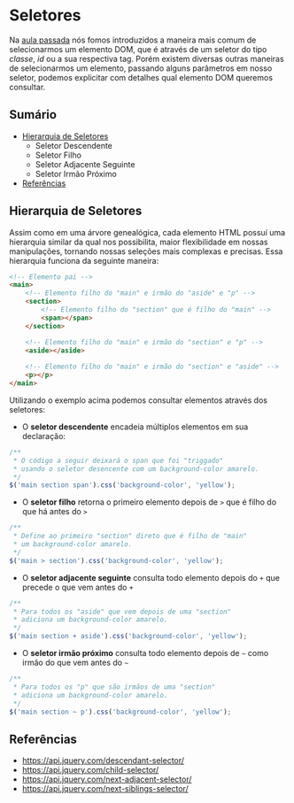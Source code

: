 # Seletores

Na [aula passada](https://github.com/svjp/microcamp/blob/master/jquery/introducao/README.md#introdu%C3%A7%C3%A3o-ao-jquery) nós fomos introduzidos a maneira mais comum de selecionarmos um elemento DOM, que é através de um seletor do tipo *classe*, *id* ou a sua respectiva tag. Porém existem diversas outras maneiras de selecionarmos um elemento, passando alguns parâmetros em nosso seletor, podemos explicitar com detalhes qual elemento DOM queremos consultar.

## Sumário

- [Hierarquia de Seletores](#hierarquia-de-seletores)
    - Seletor Descendente
    - Seletor Filho
    - Seletor Adjacente Seguinte
    - Seletor Irmão Próximo
- [Referências](#referências)

## Hierarquia de Seletores

Assim como em uma árvore genealógica, cada elemento HTML possuí uma hierarquia similar da qual nos possibilita, maior flexibilidade em nossas manipulações, tornando nossas seleções mais complexas e precisas. Essa hierarquia funciona da seguinte maneira:

```html
<!-- Elemento pai -->
<main>
    <!-- Elemento filho do "main" e irmão do "aside" e "p" -->
    <section>
        <!-- Elemento filho do "section" que é filho do "main" -->
        <span></span>
    </section>

    <!-- Elemento filho do "main" e irmão do "section" e "p" -->
    <aside></aside>
    
    <!-- Elemento filho do "main" e irmão do "section" e "aside" -->
    <p></p>
</main>
```

Utilizando o exemplo acima podemos consultar elementos através dos seletores:

- O **seletor descendente** encadeia múltiplos elementos em sua declaração:

```javascript
/**
 * O código a seguir deixará o span que foi "triggado"
 * usando o seletor desencente com um background-color amarelo.
 */
$('main section span').css('background-color', 'yellow');
```

- O **seletor filho** retorna o primeiro elemento depois de `>` que é filho do que há antes do `>`


```javascript
/**
 * Define ao primeiro "section" direto que é filho de "main"
 * um background-color amarelo.
 */
$('main > section').css('background-color', 'yellow');
```

- O **seletor adjacente seguinte** consulta todo elemento depois do `+` que precede o que vem antes do `+`

```javascript
/**
 * Para todos os "aside" que vem depois de uma "section"
 * adiciona um background-color amarelo.
 */
$('main section + aside').css('background-color', 'yellow');
```

- O **seletor irmão próximo** consulta todo elemento depois de `~` como irmão do que vem antes do `~`


```javascript
/**
 * Para todos os "p" que são irmãos de uma "section"
 * adiciona um background-color amarelo.
 */
$('main section ~ p').css('background-color', 'yellow');
```

## Referências

- https://api.jquery.com/descendant-selector/
- https://api.jquery.com/child-selector/
- https://api.jquery.com/next-adjacent-selector/
- https://api.jquery.com/next-siblings-selector/
